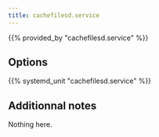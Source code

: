 ```yaml
---
title: cachefilesd.service
---
```


{{% provided_by "cachefilesd.service" %}}

## Options

{{% systemd_unit "cachefilesd.service" %}}

## Additionnal notes

Nothing here.